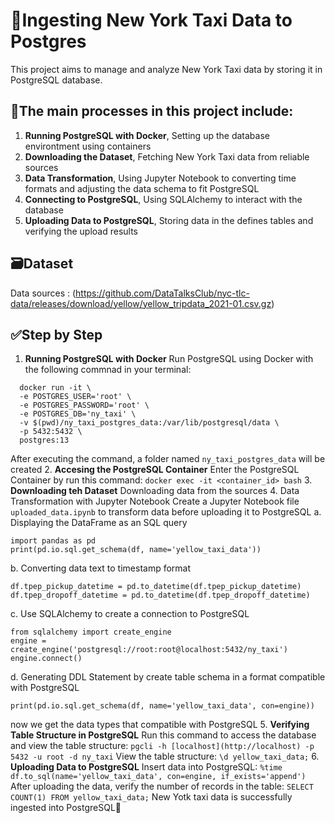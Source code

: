 # 🚕Ingesting New York Taxi Data to Postgres
This project aims to manage and analyze New York Taxi data by storing it in PostgreSQL database. 

## 📍The main processes in this project include:
1. **Running PostgreSQL with Docker**, Setting up the database environtment using containers
2. **Downloading the Dataset**, Fetching New York Taxi data from reliable sources
3. **Data Transformation**, Using Jupyter Notebook to converting time formats and adjusting the data schema to fit PostgreSQL
4. **Connecting to PostgreSQL**, Using SQLAlchemy to interact with the database
5. **Uploading Data to PostgreSQL**, Storing data in the defines tables and verifying the upload results

## 🗃️Dataset
Data sources : (https://github.com/DataTalksClub/nyc-tlc-data/releases/download/yellow/yellow_tripdata_2021-01.csv.gz)

## ✅Step by Step
1. **Running PostgreSQL with Docker**
Run PostgreSQL using Docker with the following commnad in your terminal:
```
  docker run -it \
  -e POSTGRES_USER='root' \
  -e POSTGRES_PASSWORD='root' \
  -e POSTGRES_DB='ny_taxi' \
  -v $(pwd)/ny_taxi_postgres_data:/var/lib/postgresql/data \
  -p 5432:5432 \
  postgres:13
```
After executing the command, a folder named `ny_taxi_postgres_data` will be created
2. **Accesing the PostgreSQL Container**
Enter the PostgreSQL Container by run this command:
``` docker exec -it <container_id> bash ```
3. **Downloading teh Dataset**
Downloading data from the sources
4. Data Transformation with Jupyter Notebook
Create a Jupyter Notebook file `uploaded_data.ipynb` to transform data before uploading it to PostgreSQL
a. Displaying the DataFrame as an SQL query
```pyhton
import pandas as pd
print(pd.io.sql.get_schema(df, name='yellow_taxi_data'))
```
b. Converting data text to timestamp format
```pyhton
df.tpep_pickup_datetime = pd.to_datetime(df.tpep_pickup_datetime)
df.tpep_dropoff_datetime = pd.to_datetime(df.tpep_dropoff_datetime)
```
c. Use SQLAlchemy to create a connection to PostgreSQL
```pyhton
from sqlalchemy import create_engine
engine = create_engine('postgresql://root:root@localhost:5432/ny_taxi')
engine.connect()
```
d. Generating DDL Statement by create table schema in a format compatible with PostgreSQL
```pyhton
print(pd.io.sql.get_schema(df, name='yellow_taxi_data', con=engine))
```
now we get the data types that compatible with PostgreSQL 
5. **Verifying Table Structure in PostgreSQL**
Run this command to access the database and view the table structure:
```pgcli -h [localhost](http://localhost) -p 5432 -u root -d ny_taxi```
View the table structure:
```\d yellow_taxi_data;```
6. **Uploading Data to PostgreSQL**
Insert data into PostgreSQL:
```%time df.to_sql(name='yellow_taxi_data', con=engine, if_exists='append')```
After uploading the data, verify the number of records in the table:
```SELECT COUNT(1) FROM yellow_taxi_data;```
New Yotk taxi data is successfully ingested into PostgreSQL🎉
